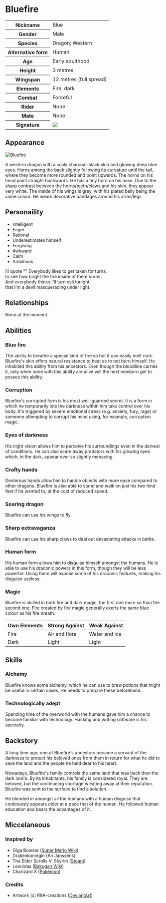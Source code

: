 # Bluefire

<table>
  <tr>
    <th>Nickname</th>
    <td>Blue</td>
  </tr>
  <tr>
    <th>Gender</th>
    <td>Male</td>
  </tr>
  <tr>
    <th>Species</th>
    <td>Dragon; Western</td>
  </tr>
  <tr>
    <th>Alternative form</th>
    <td>Human</td>
  </tr>
  <tr>
    <th>Age</th>
    <td>Early adulthood</td>
  </tr>
  <tr>
    <th>Height</th>
    <td>3 metres</td>
  </tr>
  <tr>
    <th>Wingspan</th>
    <td>12 metres (full spread)</td>
  </tr>
  <tr>
    <th>Elements</th>
    <td>Fire, dark</td>
  </tr>
  <tr>
    <th>Combat</th>
    <td>Forceful</td>
  </tr>
  <tr>
    <th>Rider</th>
    <td>None</td>
  </tr>
  <tr>
    <th>Mate</th>
    <td>None</td>
  </tr>
  <tr>
    <th>Signature</th>
    <td><a href="https://i.imgur.com/PTMziC2.png"><img src="https://i.imgur.com/TlAh41o.png"></a></td>
  </tr>
</table>

## Appearance
![Bluefire](https://i.imgur.com/X7fIwFc.gif)

A western dragon with a scaly charcoal-black skin and glowing deep blue eyes. Horns among the back slightly following its curvature until the tail, where they become more rounded and point upwards. The horns on his head point straight backwards. He has a tiny horn on his nose. Due to the sharp contrast between the horns/teeth/claws and his skin, they appear very white. The inside of his wings is grey, with his plated belly being the same colour. He wears decorative bandages around his arms/legs.

## Personaility

*  Intelligent
*  Eager
*  Rational
*  Underestimates himself
*  Forgiving
*  Awkward
*  Calm
*  Ambitious

!!! quote ""
    Everybody likes to get taken for turns,<br>
    to see how bright the fire inside of them burns.<br>
    And everybody thinks I'll turn evil tonight,<br>
    that I'm a devil masquerading under light.

## Relationships
None at the moment.

## Abilities
### Blue fire
The ability to breathe a special kind of fire so hot it can easily melt rock. Bluefire's skin offers natural resistance to heat as to not burn himself. He inhabited this ability from his ancestors. Even though the bloodline carries it, only when none with this ability are alive will the next newborn get to posses this ability.

### Corruption
Bluefire's corrupted form is his most well-guarded secret. It is a form in which he temporarily lets the darkness within him take control over his body. It's triggered by severe emotional stress (e.g. anxiety, fury, rage) or someone attempting to corrupt his mind using, for example, corruption magic.

<!--His claws, teeth, and horns elongate, sharpen and whiten. His eyes glow more than usual and his pupils become invisible. His scales and belly plates become pointier, more sawblade-like. Some of his veins may become visible as they radiate blue.-->

<!--He is stronger and ever so slightly taller in this form. His senses become more sensitive and his blue fire ability is greatly enhanced, being able to breathe nearly limitless quantities of it and the smoke coming from the flames being slightly poisonous. A longing for destruction and blood, which he may go as far to consume, fueling him. He can barely keep friend and foe apart. Any bit of his calmness or tenderness disappears, being replaced with utter terror until there's nothing left. It's incredibly difficult to calm him down in this form, let alone control it.-->

### Eyes of darkness
His night vision allows him to perceive his surroundings even in the darkest of conditions. He can also scare away predators with his glowing eyes which, in the dark, appear ever so slightly menacing.

### Crafty hands
Dexterous hands allow him to handle objects with more ease compared to other dragons. Bluefire is also able to stand and walk on just his two hind feet if he wanted to, at the cost of reduced speed.

### Soaring dragon
Bluefire can use his wings to fly.

### Sharp extravaganza
Bluefire can use his sharp claws to deal out devastating attacks in battle.

### Human form
His human form allows him to disguise himself amongst the humans. He is able to use his draconic powers in this form, though they will be less powerful. Using them will expose some of his draconic features, making his disguise useless.

### Magic
Bluefire is skilled in both fire and dark magic, the first one more so than the second one. Fire created by fire magic generally exerts the same blue colour as his fire breath.

Own Elements | Strong Against | Weak Against
--- | --- | ---
Fire | Air and flora | Water and ice
Dark | Light | Light

## Skills
### Alchemy
Bluefire knows some alchemy, which he can use to brew potions that might be useful in certain cases. He needs to prepare these beforehand.

### Technologically adept
Spending time of the overworld with the humans gave him a chance to become familiar with technology. Hacking and writing software is his specialty.

## Backstory
A long time ago, one of Bluefire's ancestors became a servant of the darkness to protect his beloved ones from them in return for what he did to save the land and the people he held dear to his heart.

Nowadays, Bluefire's family controls the same land that was back then the dark lord's. By its inhabitants, his family is considered royal. They are beloved, but the continueing shortage is eating away at their reputation. Bluefire was sent to the surface to find a solution.

He blended in amongst all the humans with a human disguise that continuesly appears older at a pace that of the human. He followed human education and bears the advantages of it.

## Miccelaneous
### Inspired by
*  Giga Bowser ([Super Mario Wiki](https://www.mariowiki.com/Giga_Bowser))
*  Drakenkoningin (An Janssens)
*  The Elder Scrolls V: Skyrim ([Steam](https://store.steampowered.com/app/489830/The_Elder_Scrolls_V_Skyrim_Special_Edition/))
*  Leonidas ([Bakugan Wiki](https://bakugan.wiki/wiki/Leonidas))
*  Charizard X ([Pokémon](https://www.pokemon.com/uk/pokedex/charizard))

### Credits
*  Artwork (c) R8A-creations ([DeviantArt](https://www.deviantart.com/r8a-creations))
